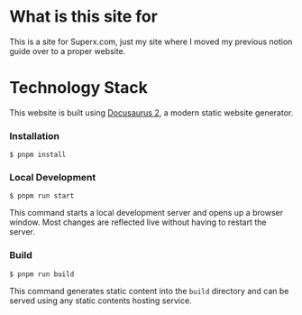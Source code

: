 # What is this site for

This is a site for Superx.com, just my site where I moved my previous notion guide over to a proper website.

# Technology Stack

This website is built using [Docusaurus 2](https://docusaurus.io/), a modern static website generator.

### Installation

```
$ pnpm install
```

### Local Development

```
$ pnpm run start
```

This command starts a local development server and opens up a browser window. Most changes are reflected live without having to restart the server.

### Build

```
$ pnpm run build
```

This command generates static content into the `build` directory and can be served using any static contents hosting service.
